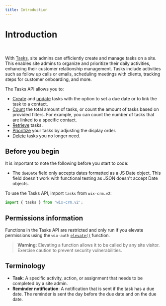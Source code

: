 ```yaml
---
title: Introduction
---
```


# Introduction

&nbsp;

<!-- <div style="background-color: #FEF1D1; padding: 18px 24px; border-radius: 6px; border: 1px solid #FDB10C; box-sizing: border-box; display: inline-block">
    <b>Developer Preview</b>
    <br/>
    <span>APIs in <a href="https://www.wix.com/velo/reference/api-overview/developer-preview">Developer Preview</a> are subject to change and are not intended for use in production.<br/><a href="mailto:velo-preview-feedback@wix.com">Send us</a> your suggestions for improving this API. Your feedback is valuable to us.</span>
</div>

&nbsp; -->


With [Tasks](wix-crm-v2/tasks), site admins can efficiently create and manage tasks on a site. This enables site admins to organize and prioritize their daily activities, enhancing their customer relationship management. Tasks include activities such as follow up calls or emails, scheduling meetings with clients, tracking steps for customer onboarding, and more. 

The Tasks API allows you to:

- [Create](wix-crm-v2/tasks/createtask) and [update](wix-crm-v2/tasks/updatetask) tasks with the option to set a due date or to link the task to a contact.
- [Count](wix-crm-v2/tasks/counttasks) the total amount of tasks, or count the amount of tasks based on provided filters. For example, you can count the number of tasks that are linked to a specific contact. 
- [Retrieve](wix-crm-v2/tasks/querytasks) tasks. 
- [Prioritize](wix-crm-v2/tasks/movetaskafter) your tasks by adjusting the display order.
- [Delete](wix-crm-v2/tasks/deletetask) tasks you no longer need. 

## Before you begin

It is important to note the following before you start to code:
- The `dueDate` field only accepts dates formatted as a JS Date object. This field doesn't work with functional testing as JSON doesn't accept Date objects. 


To use the Tasks API,
import `tasks` from `wix-crm.v2`:

```js
import { tasks } from 'wix-crm.v2';
```


## Permissions information

Functions in the Tasks API are restricted and only run if you elevate permissions using the `wix-auth` [`elevate()`](https://www.wix.com/velo/reference/wix-auth/elevate) function.

<blockquote class='warning'>
<p><strong>Warning:</strong> Elevating a function allows it to be called by any site visitor. Exercise caution to prevent security vulnerabilities.</p>
</blockquote>


## Terminology

- **Task**: A specific activity, action, or assignment that needs to be completed by a site admin. 
- **Reminder notification**: A notification that is sent if the task has a due date. The reminder is sent the day before the due date and on the due date. 